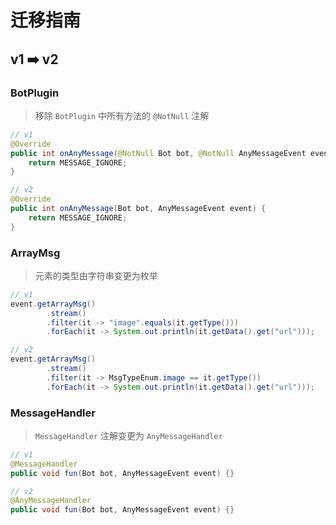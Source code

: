 # 迁移指南

## v1 ➡️ v2

### BotPlugin

> 移除 `BotPlugin` 中所有方法的 `@NotNull` 注解

```java
// v1
@Override
public int onAnyMessage(@NotNull Bot bot, @NotNull AnyMessageEvent event) {
    return MESSAGE_IGNORE;
}
```

```java
// v2
@Override
public int onAnyMessage(Bot bot, AnyMessageEvent event) {
    return MESSAGE_IGNORE;
}
```

### ArrayMsg

> 元素的类型由字符串变更为枚举

```java
// v1
event.getArrayMsg()
        .stream()
        .filter(it -> "image".equals(it.getType()))
        .forEach(it -> System.out.println(it.getData().get("url")));
```

```java
// v2
event.getArrayMsg()
        .stream()
        .filter(it -> MsgTypeEnum.image == it.getType())
        .forEach(it -> System.out.println(it.getData().get("url")));
```

### MessageHandler

> `MessageHandler` 注解变更为 `AnyMessageHandler`

```java
// v1
@MessageHandler
public void fun(Bot bot, AnyMessageEvent event) {}
```

```java
// v2
@AnyMessageHandler
public void fun(Bot bot, AnyMessageEvent event) {}
```
